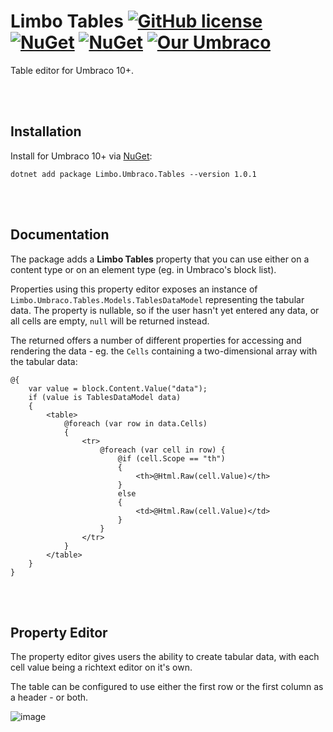 # Limbo Tables  [![GitHub license](https://img.shields.io/badge/license-MIT-blue.svg)](LICENSE.md) [![NuGet](https://img.shields.io/nuget/v/Limbo.Umbraco.Tables.svg)](https://www.nuget.org/packages/Limbo.Umbraco.Tables) [![NuGet](https://img.shields.io/nuget/dt/Limbo.Umbraco.Tables.svg)](https://www.nuget.org/packages/Limbo.Umbraco.Tables) [![Our Umbraco](https://img.shields.io/badge/our-umbraco-%233544B1)](https://our.umbraco.com/packages/backoffice-extensions/limbo-tables/)

Table editor for Umbraco 10+.


<br /><br />

## Installation

Install for Umbraco 10+ via [NuGet](https://www.nuget.org/packages/Limbo.Umbraco.Tables/1.0.1):

```
dotnet add package Limbo.Umbraco.Tables --version 1.0.1
```


<br /><br />

## Documentation

The package adds a **Limbo Tables** property that you can use either on a content type or on an element type (eg. in Umbraco's block list).

Properties using this property editor exposes an instance of `Limbo.Umbraco.Tables.Models.TablesDataModel` representing the tabular data. The property is nullable, so if the user hasn't yet entered any data, or all cells are empty, `null` will be returned instead.

The returned offers a number of different properties for accessing and rendering the data - eg. the `Cells` containing a two-dimensional array with the tabular data:

```cshtml
@{
    var value = block.Content.Value("data");
    if (value is TablesDataModel data)
    {
        <table>
            @foreach (var row in data.Cells)
            {
                <tr>
                    @foreach (var cell in row) {
                        @if (cell.Scope == "th")
                        {
                            <th>@Html.Raw(cell.Value)</th>
                        }
                        else
                        {
                            <td>@Html.Raw(cell.Value)</td>
                        }
                    }
                </tr>
            }
        </table>
    }
}
```


<br /><br />

## Property Editor

The property editor gives users the ability to create tabular data, with each cell value being a richtext editor on it's own.

The table can be configured to use either the first row or the first column as a header - or both.

![image](https://user-images.githubusercontent.com/3634580/159875238-bc72a39a-311d-423b-a23a-313f6bc2ae44.png)
